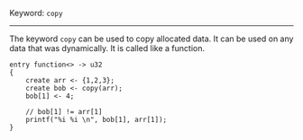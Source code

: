 Keyword: `copy`

---

The keyword `copy` can be used to copy allocated data. It can be used on any data that was dynamically. It is called like a function.

```
entry function<> -> u32
{
    create arr <- {1,2,3};
    create bob <- copy(arr);
    bob[1] <- 4;

    // bob[1] != arr[1]
    printf("%i %i \n", bob[1], arr[1]);
}
```